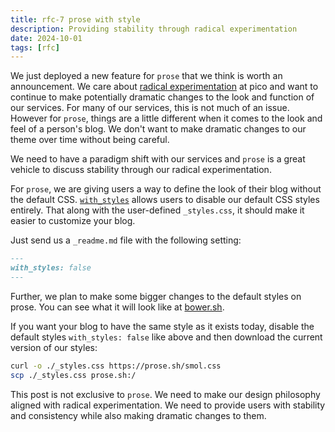 ```yaml
---
title: rfc-7 prose with style
description: Providing stability through radical experimentation 
date: 2024-10-01
tags: [rfc]
---
```


We just deployed a new feature for `prose` that we think is worth an
announcement. We care about [radical experimentation](/radical-experimentation)
at pico and want to continue to make potentially dramatic changes to the look
and function of our services. For many of our services, this is not much of an
issue. However for `prose`, things are a little different when it comes to the
look and feel of a person's blog. We don't want to make dramatic changes to our
theme over time without being careful.

We need to have a paradigm shift with our services and `prose` is a great
vehicle to discuss stability through our radical experimentation.

For `prose`, we are giving users a way to define the look of their blog without
the default CSS. [`with_styles`](https://pico.sh/prose#with-styles) allows users
to disable our default CSS styles entirely. That along with the user-defined
`_styles.css`, it should make it easier to customize your blog.

Just send us a `_readme.md` file with the following setting:

```md
---
with_styles: false
---
```

Further, we plan to make some bigger changes to the default styles on prose. You
can see what it will look like at [bower.sh](https://bower.sh).

If you want your blog to have the same style as it exists today, disable the
default styles `with_styles: false` like above and then download the current
version of our styles:

```bash
curl -o ./_styles.css https://prose.sh/smol.css
scp ./_styles.css prose.sh:/
```

This post is not exclusive to `prose`. We need to make our design philosophy
aligned with radical experimentation. We need to provide users with stability
and consistency while also making dramatic changes to them.
